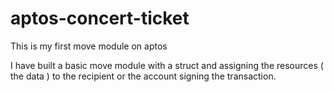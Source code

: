 # aptos-concert-ticket
This is my first move module on aptos

I have built a basic move module with a struct and assigning the resources ( the data ) to the recipient or the account signing the transaction.
